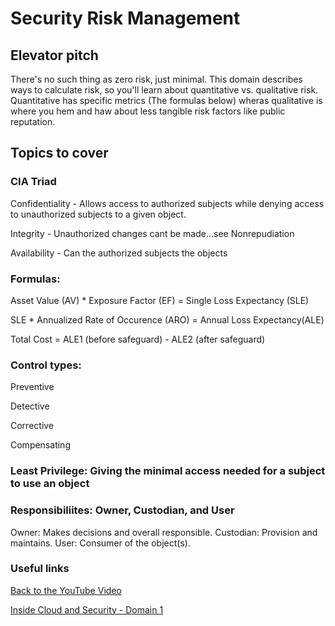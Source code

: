 # Security Risk Management

## Elevator pitch
There's no such thing as zero risk, just minimal. This domain describes ways to calculate risk, so you'll learn about quantitative vs. qualitative risk. Quantitative has specific metrics (The formulas below) wheras qualitative is where you hem and haw about less tangible risk factors like public reputation.

## Topics to cover

### CIA Triad
Confidentiality - Allows access to authorized subjects while denying access to unauthorized subjects to a given object.

Integrity - Unauthorized changes cant be made...see Nonrepudiation

Availability - Can the authorized subjects the objects

### Formulas:
Asset Value (AV) * Exposure Factor (EF) = Single Loss Expectancy (SLE)

SLE * Annualized Rate of Occurence (ARO) = Annual Loss Expectancy(ALE)

Total Cost = ALE1 (before safeguard) - ALE2 (after safeguard)

### Control types:
Preventive

Detective

Corrective

Compensating

### Least Privilege: Giving the minimal access needed for a subject to use an object

### Responsibiliites: Owner, Custodian, and User

Owner: Makes decisions and overall responsible.
Custodian: Provision and maintains.
User: Consumer of the object(s).

### Useful links
[Back to the YouTube Video](https://youtu.be/bWQffGAfUBI)

[Inside Cloud and Security - Domain 1](https://www.youtube.com/watch?v=iArcmcGPp7k)
